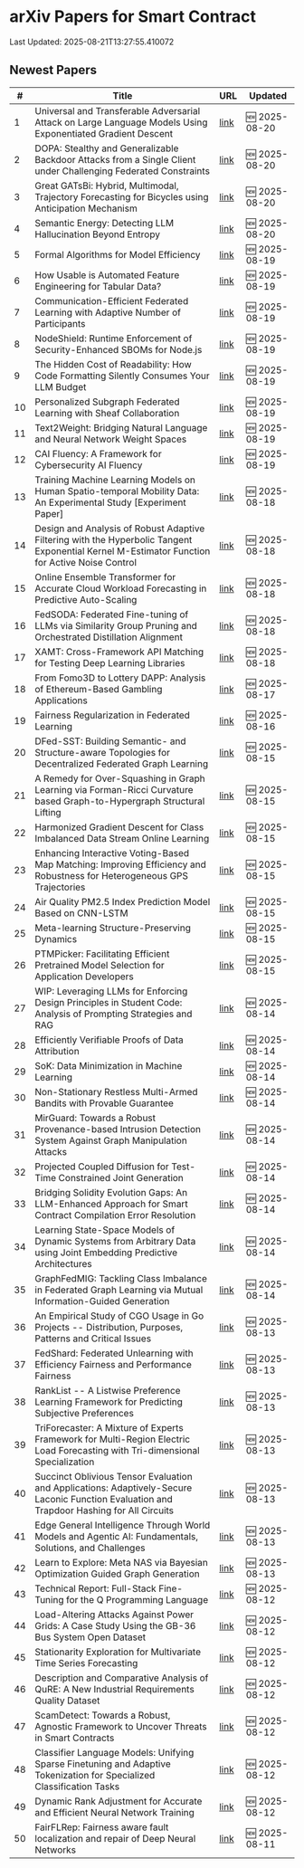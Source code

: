 # arXiv Papers for Smart Contract

Last Updated: 2025-08-21T13:27:55.410072

## Newest Papers

|\#|Title|URL|Updated|
|---|---|---|---|
|1|Universal and Transferable Adversarial Attack on Large Language Models Using Exponentiated Gradient Descent|[link](http://arxiv.org/abs/2508.14853v1)|🆕 2025-08-20|
|2|DOPA: Stealthy and Generalizable Backdoor Attacks from a Single Client under Challenging Federated Constraints|[link](http://arxiv.org/abs/2508.14530v1)|🆕 2025-08-20|
|3|Great GATsBi: Hybrid, Multimodal, Trajectory Forecasting for Bicycles using Anticipation Mechanism|[link](http://arxiv.org/abs/2508.14523v1)|🆕 2025-08-20|
|4|Semantic Energy: Detecting LLM Hallucination Beyond Entropy|[link](http://arxiv.org/abs/2508.14496v1)|🆕 2025-08-20|
|5|Formal Algorithms for Model Efficiency|[link](http://arxiv.org/abs/2508.14000v1)|🆕 2025-08-19|
|6|How Usable is Automated Feature Engineering for Tabular Data?|[link](http://arxiv.org/abs/2508.13932v1)|🆕 2025-08-19|
|7|Communication-Efficient Federated Learning with Adaptive Number of Participants|[link](http://arxiv.org/abs/2508.13803v1)|🆕 2025-08-19|
|8|NodeShield: Runtime Enforcement of Security-Enhanced SBOMs for Node.js|[link](http://arxiv.org/abs/2508.13750v1)|🆕 2025-08-19|
|9|The Hidden Cost of Readability: How Code Formatting Silently Consumes Your LLM Budget|[link](http://arxiv.org/abs/2508.13666v1)|🆕 2025-08-19|
|10|Personalized Subgraph Federated Learning with Sheaf Collaboration|[link](http://arxiv.org/abs/2508.13642v1)|🆕 2025-08-19|
|11|Text2Weight: Bridging Natural Language and Neural Network Weight Spaces|[link](http://arxiv.org/abs/2508.13633v1)|🆕 2025-08-19|
|12|CAI Fluency: A Framework for Cybersecurity AI Fluency|[link](http://arxiv.org/abs/2508.13588v1)|🆕 2025-08-19|
|13|Training Machine Learning Models on Human Spatio-temporal Mobility Data: An Experimental Study [Experiment Paper]|[link](http://arxiv.org/abs/2508.13135v1)|🆕 2025-08-18|
|14|Design and Analysis of Robust Adaptive Filtering with the Hyperbolic Tangent Exponential Kernel M-Estimator Function for Active Noise Control|[link](http://arxiv.org/abs/2508.13018v1)|🆕 2025-08-18|
|15|Online Ensemble Transformer for Accurate Cloud Workload Forecasting in Predictive Auto-Scaling|[link](http://arxiv.org/abs/2508.12773v1)|🆕 2025-08-18|
|16|FedSODA: Federated Fine-tuning of LLMs via Similarity Group Pruning and Orchestrated Distillation Alignment|[link](http://arxiv.org/abs/2508.12727v1)|🆕 2025-08-18|
|17|XAMT: Cross-Framework API Matching for Testing Deep Learning Libraries|[link](http://arxiv.org/abs/2508.12546v1)|🆕 2025-08-18|
|18|From Fomo3D to Lottery DAPP: Analysis of Ethereum-Based Gambling Applications|[link](http://arxiv.org/abs/2508.12303v1)|🆕 2025-08-17|
|19|Fairness Regularization in Federated Learning|[link](http://arxiv.org/abs/2508.12042v1)|🆕 2025-08-16|
|20|DFed-SST: Building Semantic- and Structure-aware Topologies for Decentralized Federated Graph Learning|[link](http://arxiv.org/abs/2508.11530v1)|🆕 2025-08-15|
|21|A Remedy for Over-Squashing in Graph Learning via Forman-Ricci Curvature based Graph-to-Hypergraph Structural Lifting|[link](http://arxiv.org/abs/2508.11390v1)|🆕 2025-08-15|
|22|Harmonized Gradient Descent for Class Imbalanced Data Stream Online Learning|[link](http://arxiv.org/abs/2508.11353v1)|🆕 2025-08-15|
|23|Enhancing Interactive Voting-Based Map Matching: Improving Efficiency and Robustness for Heterogeneous GPS Trajectories|[link](http://arxiv.org/abs/2508.11235v1)|🆕 2025-08-15|
|24|Air Quality PM2.5 Index Prediction Model Based on CNN-LSTM|[link](http://arxiv.org/abs/2508.11215v1)|🆕 2025-08-15|
|25|Meta-learning Structure-Preserving Dynamics|[link](http://arxiv.org/abs/2508.11205v1)|🆕 2025-08-15|
|26|PTMPicker: Facilitating Efficient Pretrained Model Selection for Application Developers|[link](http://arxiv.org/abs/2508.11179v1)|🆕 2025-08-15|
|27|WIP: Leveraging LLMs for Enforcing Design Principles in Student Code: Analysis of Prompting Strategies and RAG|[link](http://arxiv.org/abs/2508.11717v1)|🆕 2025-08-14|
|28|Efficiently Verifiable Proofs of Data Attribution|[link](http://arxiv.org/abs/2508.10866v1)|🆕 2025-08-14|
|29|SoK: Data Minimization in Machine Learning|[link](http://arxiv.org/abs/2508.10836v1)|🆕 2025-08-14|
|30|Non-Stationary Restless Multi-Armed Bandits with Provable Guarantee|[link](http://arxiv.org/abs/2508.10804v1)|🆕 2025-08-14|
|31|MirGuard: Towards a Robust Provenance-based Intrusion Detection System Against Graph Manipulation Attacks|[link](http://arxiv.org/abs/2508.10639v1)|🆕 2025-08-14|
|32|Projected Coupled Diffusion for Test-Time Constrained Joint Generation|[link](http://arxiv.org/abs/2508.10531v1)|🆕 2025-08-14|
|33|Bridging Solidity Evolution Gaps: An LLM-Enhanced Approach for Smart Contract Compilation Error Resolution|[link](http://arxiv.org/abs/2508.10517v1)|🆕 2025-08-14|
|34|Learning State-Space Models of Dynamic Systems from Arbitrary Data using Joint Embedding Predictive Architectures|[link](http://arxiv.org/abs/2508.10489v1)|🆕 2025-08-14|
|35|GraphFedMIG: Tackling Class Imbalance in Federated Graph Learning via Mutual Information-Guided Generation|[link](http://arxiv.org/abs/2508.10471v1)|🆕 2025-08-14|
|36|An Empirical Study of CGO Usage in Go Projects -- Distribution, Purposes, Patterns and Critical Issues|[link](http://arxiv.org/abs/2508.09875v1)|🆕 2025-08-13|
|37|FedShard: Federated Unlearning with Efficiency Fairness and Performance Fairness|[link](http://arxiv.org/abs/2508.09866v1)|🆕 2025-08-13|
|38|RankList -- A Listwise Preference Learning Framework for Predicting Subjective Preferences|[link](http://arxiv.org/abs/2508.09826v1)|🆕 2025-08-13|
|39|TriForecaster: A Mixture of Experts Framework for Multi-Region Electric Load Forecasting with Tri-dimensional Specialization|[link](http://arxiv.org/abs/2508.09753v1)|🆕 2025-08-13|
|40|Succinct Oblivious Tensor Evaluation and Applications: Adaptively-Secure Laconic Function Evaluation and Trapdoor Hashing for All Circuits|[link](http://arxiv.org/abs/2508.09673v1)|🆕 2025-08-13|
|41|Edge General Intelligence Through World Models and Agentic AI: Fundamentals, Solutions, and Challenges|[link](http://arxiv.org/abs/2508.09561v1)|🆕 2025-08-13|
|42|Learn to Explore: Meta NAS via Bayesian Optimization Guided Graph Generation|[link](http://arxiv.org/abs/2508.09467v1)|🆕 2025-08-13|
|43|Technical Report: Full-Stack Fine-Tuning for the Q Programming Language|[link](http://arxiv.org/abs/2508.06813v2)|🆕 2025-08-12|
|44|Load-Altering Attacks Against Power Grids: A Case Study Using the GB-36 Bus System Open Dataset|[link](http://arxiv.org/abs/2508.08945v1)|🆕 2025-08-12|
|45|Stationarity Exploration for Multivariate Time Series Forecasting|[link](http://arxiv.org/abs/2508.08919v1)|🆕 2025-08-12|
|46|Description and Comparative Analysis of QuRE: A New Industrial Requirements Quality Dataset|[link](http://arxiv.org/abs/2508.08868v1)|🆕 2025-08-12|
|47|ScamDetect: Towards a Robust, Agnostic Framework to Uncover Threats in Smart Contracts|[link](http://arxiv.org/abs/2508.07094v2)|🆕 2025-08-12|
|48|Classifier Language Models: Unifying Sparse Finetuning and Adaptive Tokenization for Specialized Classification Tasks|[link](http://arxiv.org/abs/2508.08635v1)|🆕 2025-08-12|
|49|Dynamic Rank Adjustment for Accurate and Efficient Neural Network Training|[link](http://arxiv.org/abs/2508.08625v1)|🆕 2025-08-12|
|50|FairFLRep: Fairness aware fault localization and repair of Deep Neural Networks|[link](http://arxiv.org/abs/2508.08151v1)|🆕 2025-08-11|
